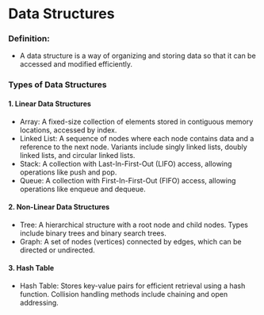 # Data Structures
### Definition: 

- A data structure is a way of organizing and storing data so that it can be accessed and modified efficiently.

### Types of Data Structures
#### 1. Linear Data Structures 

- Array: A fixed-size collection of elements stored in contiguous memory locations, accessed by index.
- Linked List: A sequence of nodes where each node contains data and a reference to the next node. Variants include singly linked lists, doubly linked lists, and circular linked lists.
- Stack: A collection with Last-In-First-Out (LIFO) access, allowing operations like push and pop.
- Queue: A collection with First-In-First-Out (FIFO) access, allowing operations like enqueue and dequeue.
#### 2. Non-Linear Data Structures
- Tree: A hierarchical structure with a root node and child nodes. Types include binary trees and binary search trees.
- Graph: A set of nodes (vertices) connected by edges, which can be directed or undirected.
#### 3. Hash Table
- Hash Table: Stores key-value pairs for efficient retrieval using a hash function. Collision handling methods include chaining and open addressing.